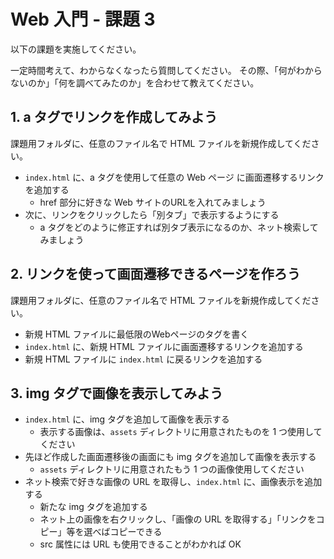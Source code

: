 # Web 入門 - 課題 3
以下の課題を実施してください。

一定時間考えて、わからなくなったら質問してください。
その際、「何がわからないのか」「何を調べてみたのか」を合わせて教えてください。

## 1. a タグでリンクを作成してみよう
課題用フォルダに、任意のファイル名で HTML ファイルを新規作成してください。

- `index.html` に、a タグを使用して任意の Web ページ に画面遷移するリンクを追加する
  - href 部分に好きな Web サイトのURLを入れてみましょう
- 次に、リンクをクリックしたら「別タブ」で表示するようにする
  - a タグをどのように修正すれば別タブ表示になるのか、ネット検索してみましょう

## 2. リンクを使って画面遷移できるページを作ろう
課題用フォルダに、任意のファイル名で HTML ファイルを新規作成してください。

- 新規 HTML ファイルに最低限のWebページのタグを書く
- `index.html` に、新規 HTML ファイルに画面遷移するリンクを追加する
- 新規 HTML ファイルに `index.html` に戻るリンクを追加する

## 3. img タグで画像を表示してみよう

- `index.html` に、img タグを追加して画像を表示する
  - 表示する画像は、`assets` ディレクトリに用意されたものを 1 つ使用してください
- 先ほど作成した画面遷移後の画面にも img タグを追加して画像を表示する
  - `assets` ディレクトリに用意されたもう 1 つの画像使用してください
- ネット検索で好きな画像の URL を取得し、`index.html` に、画像表示を追加する
  - 新たな img タグを追加する
  - ネット上の画像を右クリックし、「画像の URL を取得する」「リンクをコピー」等を選べばコピーできる
  - src 属性には URL も使用できることがわかれば OK
